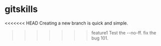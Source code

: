 # gitskills
<<<<<<< HEAD
Creating a new branch is quick and simple.
>>>>>>> feature1
Test the --no-ff.
fix the bug 101.
